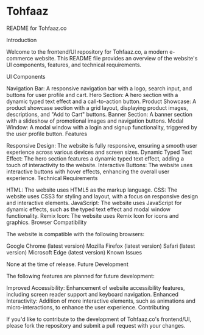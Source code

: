 # Tohfaaz
README for Tohfaaz.co

Introduction

Welcome to the frontend/UI repository for Tohfaaz.co, a modern e-commerce website. This README file provides an overview of the website's UI components, features, and technical requirements.

UI Components

Navigation Bar: A responsive navigation bar with a logo, search input, and buttons for user profile and cart.
Hero Section: A hero section with a dynamic typed text effect and a call-to-action button.
Product Showcase: A product showcase section with a grid layout, displaying product images, descriptions, and "Add to Cart" buttons.
Banner Section: A banner section with a slideshow of promotional images and navigation buttons.
Modal Window: A modal window with a login and signup functionality, triggered by the user profile button.
Features

Responsive Design: The website is fully responsive, ensuring a smooth user experience across various devices and screen sizes.
Dynamic Typed Text Effect: The hero section features a dynamic typed text effect, adding a touch of interactivity to the website.
Interactive Buttons: The website uses interactive buttons with hover effects, enhancing the overall user experience.
Technical Requirements

HTML: The website uses HTML5 as the markup language.
CSS: The website uses CSS3 for styling and layout, with a focus on responsive design and interactive elements.
JavaScript: The website uses JavaScript for dynamic effects, such as the typed text effect and modal window functionality.
Remix Icon: The website uses Remix Icon for icons and graphics.
Browser Compatibility

The website is compatible with the following browsers:

Google Chrome (latest version)
Mozilla Firefox (latest version)
Safari (latest version)
Microsoft Edge (latest version)
Known Issues

None at the time of release.
Future Development

The following features are planned for future development:

Improved Accessibility: Enhancement of website accessibility features, including screen reader support and keyboard navigation.
Enhanced Interactivity: Addition of more interactive elements, such as animations and micro-interactions, to enhance the user experience.
Contributing

If you'd like to contribute to the development of Tohfaaz.co's frontend/UI, please fork the repository and submit a pull request with your changes.
